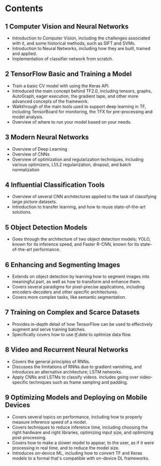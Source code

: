 # Contents

## 1 Computer Vision and Neural Networks
- Introduction to Computer Vision, including the challenges associated with it, and some historical methods, such as SIFT and SVMs.
- Introduction to Neural Networks, including how they are built, trained and applied.
- Implementation of classifier network from scratch.

## 2 TensorFlow Basic and Training a Model
- Train a basic CV model with using the Keras API.
- Introduced the main concept behind TF2.0, including tensors, graphs, AutoGraph, eager execution, the gradient tape, and other more advanced concepts of the framework.
- Walkthrough of the main tools used to support deep learning in TF, including TensorBoard for monitoring, the TFX for pre-processing and model analysis.
- Overview of where to run your model based on your needs.

## 3 Modern Neural Networks
- Overview of Deep Learning
- Overview of CNNs
- Overview of optimization and regularization techniques, including various optimizers, L1/L2 regularization, dropout, and batch normalization

## 4 Influential Classification Tools
- Overview of several CNN architectures applied to the task of classifying large picture datasets.
- Introduction to transfer learning, and how to reuse state-of-the-art solutions.

## 5 Object Detection Models
- Goes through the architecture of two object detection models; YOLO, known for its inference speed, and Faster R-CNN, known for its state-of-the-art performance. 

## 6 Enhancing and Segmenting Images
- Extends on object detection by learning how to segment images into meaningful part, as well as how to transform and enhance them. 
- Covers several paradigms for pixel-precise applications, including encoders-decoders and other specific architectures. 
- Covers more complex tasks, like semantic segmentation. 

## 7 Training on Complex and Scarce Datasets
- Provides in-depth detail of how TensorFlow can be used to effectively augment and serve training batches.
- Specifically covers how to use <em>tf.data</em> to optimize data flow. 

## 8 Video and Recurrent Neural Networks
- Covers the general principles of RNNs.
- Discusses the limitations of RNNs due to gradient vanishing, and introduces an alternative architecture; LSTM networks.
- Apply CNNs and LSTMs to classify videos. Includes going over video-specific techniques such as frame sampling and padding. 

## 9 Optimizing Models and Deploying on Mobile Devices
- Covers several topics on performance, including how to properly measure inference speed of a model.
- Covers techniques to reduce inference time, including choosing the right hardware and right libraries, optimizing input size, and optimizing post-processing.
- Covers how to make a slower model to appear, to the user, as if it were processing in real time, and to reduce the model size.
- Introduces on-device ML, including how to convert TF and Keras models to a formal that's compatible with on-device DL frameworks.

